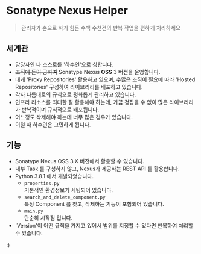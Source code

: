 # Sonatype Nexus Helper
> 관리자가 손으로 하기 힘든 수백 수천건의 반복 작업을 편하게 처리하세요

## 세계관
 - 담당자인 나 스스로를 '하수인'으로 칭합니다.
 - ~~조직에 돈이 궁하여~~ Sonatype Nexus **OSS** 3 버전을 운영합니다.
 - 대게 'Proxy Repositories' 활용하고 있으며, 수많은 조직이 필요에 따라 'Hosted Repositories' 구성하여 라이브러리를 배포하고 있습니다.
 - 각자 나름대로의 규칙으로 평화롭게 관리하고 있습니다.
 - 인프라 리소스를 최대한 잘 활용해야 하는데, 가끔 걷잡을 수 없이 많은 라이브러리가 반복적이며 규칙적으로 배포됩니다.
 - 어느정도 삭제해야 하는데 너무 많은 경우가 있습니다.
 - 이럴 때 하수인은 고민하게 됩니다. 

## 기능
 - Sonatype Nexus OSS 3.X 버전에서 활용할 수 있습니다.
 - 내부 Task 를 구성하지 않고, Nexus가 제공하는 REST API 를 활용합니다.
 - Python 3.8.1 에서 개발되었습니다.
   - `properties.py`  
     기본적인 환경정보가 세팅되어 있습니다.
   - `search_and_delete_component.py`  
     특정 Component 를 찾고, 삭제하는 기능이 포함되어 있습니다.
   - `main.py`  
     단순히 시작점 입니다.
 - 'Version'이 어떤 규칙을 가지고 있어서 범위를 지정할 수 있다면 반복하여 처리할 수 있습니다.

:)